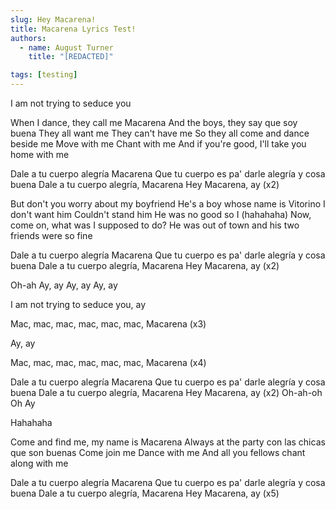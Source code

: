```yaml
---
slug: Hey Macarena!
title: Macarena Lyrics Test!
authors:
  - name: August Turner
    title: "[REDACTED]"

tags: [testing]
---
```


I am not trying to seduce you

When I dance, they call me Macarena And the boys, they say que soy buena They all want me They can't have me So they all come and dance beside me Move with me Chant with me And if you're good, I'll take you home with me

Dale a tu cuerpo alegría Macarena Que tu cuerpo es pa' darle alegría y cosa buena Dale a tu cuerpo alegría, Macarena Hey Macarena, ay (x2)

But don't you worry about my boyfriend He's a boy whose name is Vitorino I don't want him Couldn't stand him He was no good so I (hahahaha) Now, come on, what was I supposed to do? He was out of town and his two friends were so fine

Dale a tu cuerpo alegría Macarena Que tu cuerpo es pa' darle alegría y cosa buena Dale a tu cuerpo alegría, Macarena Hey Macarena, ay (x2)

Oh-ah Ay, ay Ay, ay Ay, ay

I am not trying to seduce you, ay

Mac, mac, mac, mac, mac, mac, Macarena (x3)

Ay, ay

Mac, mac, mac, mac, mac, mac, Macarena (x4)

Dale a tu cuerpo alegría Macarena Que tu cuerpo es pa' darle alegría y cosa buena Dale a tu cuerpo alegría, Macarena Hey Macarena, ay (x2) Oh-ah-oh Oh Ay

Hahahaha

Come and find me, my name is Macarena Always at the party con las chicas que son buenas Come join me Dance with me And all you fellows chant along with me

Dale a tu cuerpo alegría Macarena Que tu cuerpo es pa' darle alegría y cosa buena Dale a tu cuerpo alegría, Macarena Hey Macarena, ay (x5)
